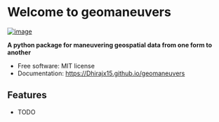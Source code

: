 # Welcome to geomaneuvers


[![image](https://img.shields.io/pypi/v/geomaneuvers.svg)](https://pypi.python.org/pypi/geomaneuvers)


**A python package for maneuvering geospatial data from one form to another**


-   Free software: MIT license
-   Documentation: <https://Dhirajx15.github.io/geomaneuvers>
    

## Features

-   TODO
